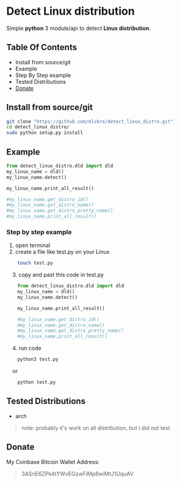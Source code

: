 # Detect Linux distribution
Simple **python** 3 module/api to detect **Linux distribution**.

## Table Of Contents
* Install from source/git
* Example
* Step By Step example
* Tested Distributions
* [Donate](#donate)

## Install from source/git
~~~bash
git clone "https://github.com/mlibre/detect_linux_distro.git"
cd detect_linux_distro/
sudo python setup.py install
~~~

## Example  
~~~python
from detect_linux_distro.dld import dld
my_linux_name = dld()
my_linux_name.detect()

my_linux_name.print_all_result()

#my_linux_name.get_distro_id()
#my_linux_name.get_distro_name()
#my_linux_name.get_distro_pretty_name()
#my_linux_name.print_all_result()
~~~


### Step by step example
1. open terminal
2. create a file like test.py on your Linux
~~~bash
    touch test.py
~~~
&nbsp;&nbsp;&nbsp;&nbsp;3. copy and past this code in test.py
~~~python
    from detect_linux_distro.dld import dld
    my_linux_name = dld()
    my_linux_name.detect()

    my_linux_name.print_all_result()

    #my_linux_name.get_distro_id()
    #my_linux_name.get_distro_name()
    #my_linux_name.get_distro_pretty_name()
    #my_linux_name.print_all_result()
~~~
&nbsp;&nbsp;&nbsp;&nbsp;4. run code
~~~python
    python3 test.py
~~~
&nbsp;&nbsp;&nbsp;&nbsp;or
~~~python
    python test.py
~~~
## Tested Distributions
* arch

>note: probably it's work on all distribution, but i did not test.

## Donate
My Coinbase Bitcoin Wallet Address:
> 3ASnE6ZPk4tYWvEGzwFiMp8wiMtJ1UquAV